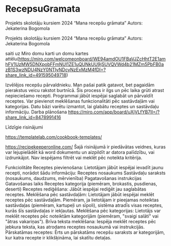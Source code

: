 # RecepsuGramata
Projekts skolotāju kursiem 2024 “Mana recepšu grāmata” Autors: Jekaterina Bogomola

Projekts skolotāju kursiem 2024 “Mana recepšu grāmata” Autors: Jekaterina Bogomola

saiti uz Miro domu karti un domu kartes attēlu(https://miro.com/welcomeonboard/WE94amdOU1FBaVJZcHhtT2E1amhFV1UzMW5DNXpobFFmNUl1ZE1uQUNkUU9jSUVQVWd4b21MZm5PbFB0azB1S3wzNDU4NzY0NTIyNDcyNzExMzM4fDI=?share_link_id=491595049718)

Izvēlējos recepšu pārvaldnieku. Man pašai patik gatavot, bet pagaidām pierakstus veicu rakstot burtnīcā. Šis process ir ilgs un pēc laika grūti atrast nepieciešamo recepti. Programmai jābūt iespējai saglabāt un pārvaldīt receptes. Var pievienot meklēšanas funkcionalitāti pēc sastāvdaļām vai kategorijas. Datu bāzi varētu izmantot, lai glabātu receptes un sastāvdaļu informāciju. Darba plānošana https://miro.com/app/board/uXjVLfYB7II=/?share_link_id=8478991416

Līdzīgie risinājumi

https://templatelab.com/cookbook-templates/

https://recipekeeperonline.com/ Šajā risinājumā ir piedāvātas veidnes, kuras var lejupielādēt kā word dokumentu un aizpildīt ar datora palīdzību, vai izdrunkājot. Nav iespējams filtrēt vai meklēt pēc noteikta kritērija.

Funkciolitāte Receptes pievienošana: Lietotājam jābūt iespējai ievadīt jaunu recepti, norādot šādu informāciju: Receptes nosaukums Sastāvdaļu saraksts (nosaukums, daudzums, mērvienība) Pagatavošanas instrukcijas Gatavošanas laiks Receptes kategorija (piemēram, brokastis, pusdienas, deserti) Receptes rediģēšana: Jābūt iespējai rediģēt jau saglabātas receptes. Meklēšana pēc sastāvdaļām: Lietotājam jābūt iespējai meklēt receptes pēc sastāvdaļām. Piemēram, ja lietotājam ir pieejamas noteiktas sastāvdaļas (piemēram, kartupeļi un sīpoli), sistēma atradīs visas receptes, kurās šīs sastāvdaļas ir iekļautas. Meklēšana pēc kategorijas: Lietotājs var meklēt receptes pēc noteiktām kategorijām (piemēram, "svaigi salāti" vai "ātras vakariņas"). Brīva teksta meklēšana: Iespēja meklēt receptes pēc jebkura teksta, kas atrodams receptes nosaukumā vai instrukcijās. Pārskatāmas receptes: Ērts un pārskatāms recepšu saraksts ar kategorijām, kur katra recepte ir klikšķināma, lai skatītu detaļas.
